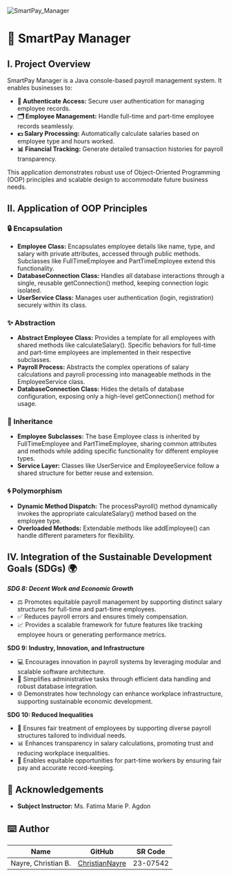 ![SmartPay_Manager](https://github.com/user-attachments/assets/f115549d-d7b5-4967-b666-8b8f76dfec45)


# 💼 SmartPay Manager
## I. Project Overview

SmartPay Manager is a Java console-based payroll management system. It enables businesses to:

- **🔑 Authenticate Access:** Secure user authentication for managing employee records.
- **🗂️ Employee Management:** Handle full-time and part-time employee records seamlessly.
- **💵 Salary Processing:** Automatically calculate salaries based on employee type and hours worked.
- **📊 Financial Tracking:** Generate detailed transaction histories for payroll transparency.

This application demonstrates robust use of Object-Oriented Programming (OOP) principles and scalable design to accommodate future business needs.

## II. Application of OOP Principles
### **🔒 Encapsulation**
- **Employee Class:** Encapsulates employee details like name, type, and salary with private attributes, accessed through public methods. Subclasses like FullTimeEmployee and PartTimeEmployee extend this functionality.
- **DatabaseConnection Class:** Handles all database interactions through a single, reusable getConnection() method, keeping connection logic isolated.
- **UserService Class:** Manages user authentication (login, registration) securely within its class.
  
### **✨ Abstraction**
- **Abstract Employee Class:** Provides a template for all employees with shared methods like calculateSalary(). Specific behaviors for full-time and part-time employees are implemented in their respective subclasses.
- **Payroll Process:** Abstracts the complex operations of salary calculations and payroll processing into manageable methods in the EmployeeService class.
- **DatabaseConnection Class:** Hides the details of database configuration, exposing only a high-level getConnection() method for usage.
  
### **🧬 Inheritance**
- **Employee Subclasses:** The base Employee class is inherited by FullTimeEmployee and PartTimeEmployee, sharing common attributes and methods while adding specific functionality for different employee types.
- **Service Layer:** Classes like UserService and EmployeeService follow a shared structure for better reuse and extension.
  
### **🌀 Polymorphism**
- **Dynamic Method Dispatch:** The processPayroll() method dynamically invokes the appropriate calculateSalary() method based on the employee type.
- **Overloaded Methods:** Extendable methods like addEmployee() can handle different parameters for flexibility.

## IV. Integration of the Sustainable Development Goals (SDGs) 🌍
***SDG 8: Decent Work and Economic Growth***
- ⚖️ Promotes equitable payroll management by supporting distinct salary structures for full-time and part-time employees.
- ✅ Reduces payroll errors and ensures timely compensation.
- 📈 Provides a scalable framework for future features like tracking employee hours or generating performance metrics.

**SDG 9: Industry, Innovation, and Infrastructure**
- 💻 Encourages innovation in payroll systems by leveraging modular and scalable software architecture.
- 🔧 Simplifies administrative tasks through efficient data handling and robust database integration.
- 🌐 Demonstrates how technology can enhance workplace infrastructure, supporting sustainable economic development.

**SDG 10: Reduced Inequalities**
- 👥 Ensures fair treatment of employees by supporting diverse payroll structures tailored to individual needs.
- 📊 Enhances transparency in salary calculations, promoting trust and reducing workplace inequalities.
- 🌟 Enables equitable opportunities for part-time workers by ensuring fair pay and accurate record-keeping.


## 🤍 Acknowledgements

- **Subject Instructor:** Ms. Fatima Marie P. Agdon

## ⌨️ Author

| Name                             | GitHub                                                | SR Code     |
|----------------------------------|-------------------------------------------------------|-------------|
| Nayre, Christian B. | [ChristianNayre](https://github.com/Christian-Nayre) | 23-07542   |
